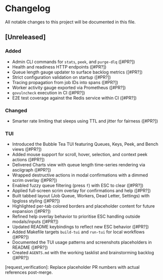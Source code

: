 # Changelog

All notable changes to this project will be documented in this file.

## [Unreleased]

### Added

- Admin CLI commands for `stats`, `peek`, and `purge-dlq` ([#PR?])
- Health and readiness HTTP endpoints ([#PR?])
- Queue length gauge updater to surface backlog metrics ([#PR?])
- Strict configuration validation on startup ([#PR?])
- Tracing propagation from job IDs into spans ([#PR?])
- Worker activity gauge exported via Prometheus ([#PR?])
- `govulncheck` execution in CI ([#PR?])
- E2E test coverage against the Redis service within CI ([#PR?])

### Changed

- Smarter rate limiting that sleeps using TTL and jitter for fairness ([#PR?])

### TUI

- Introduced the Bubble Tea TUI featuring Queues, Keys, Peek, and Bench views ([#PR?])
- Added mouse support for scroll, hover, selection, and context peek actions ([#PR?])
- Delivered Charts view with queue length time-series rendering via asciigraph ([#PR?])
- Wrapped destructive actions in modal confirmations with a dimmed scrim overlay ([#PR?])
- Enabled fuzzy queue filtering (press `f`) with ESC to clear ([#PR?])
- Applied full-screen scrim overlay for confirmations and help ([#PR?])
- Built tabbed layout (Job Queue, Workers, Dead Letter, Settings) with lipgloss styling ([#PR?])
- Highlighted per-tab colored borders and placeholder content for future expansion ([#PR?])
- Refined help overlay behavior to prioritise ESC handling outside modals/inputs ([#PR?])
- Updated README keybindings to reflect new ESC behavior ([#PR?])
- Added Makefile targets `build-tui` and `run-tui` for local workflows ([#PR?])
- Documented the TUI usage patterns and screenshots placeholders in README ([#PR?])
- Created `AGENTS.md` with the working tasklist and brainstorming backlog ([#PR?])

[request_verification]: Replace placeholder PR numbers with actual references post-merge.
